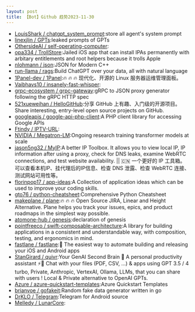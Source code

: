 ```yaml
---
layout: post
title: 【Bot】Github 趋势2023-11-30
---
```


* [LouisShark / chatgpt_system_prompt](https://github.com/LouisShark/chatgpt_system_prompt):store all agent's system prompt
* [linexjlin / GPTs](https://github.com/linexjlin/GPTs):leaked prompts of GPTs
* [OthersideAI / self-operating-computer](https://github.com/OthersideAI/self-operating-computer):
* [opa334 / TrollStore](https://github.com/opa334/TrollStore):Jailed iOS app that can install IPAs permanently with arbitary entitlements and root helpers because it trolls Apple
* [nlohmann / json](https://github.com/nlohmann/json):JSON for Modern C++
* [run-llama / rags](https://github.com/run-llama/rags):Build ChatGPT over your data, all with natural language
* [1Panel-dev / 1Panel](https://github.com/1Panel-dev/1Panel):🔥 🔥 🔥 现代化、开源的 Linux 服务器运维管理面板。
* [Vaibhavs10 / insanely-fast-whisper](https://github.com/Vaibhavs10/insanely-fast-whisper):
* [grpc-ecosystem / grpc-gateway](https://github.com/grpc-ecosystem/grpc-gateway):gRPC to JSON proxy generator following the gRPC HTTP spec
* [521xueweihan / HelloGitHub](https://github.com/521xueweihan/HelloGitHub):分享 GitHub 上有趣、入门级的开源项目。Share interesting, entry-level open source projects on GitHub.
* [googleapis / google-api-php-client](https://github.com/googleapis/google-api-php-client):A PHP client library for accessing Google APIs
* [Ftindy / IPTV-URL](https://github.com/Ftindy/IPTV-URL):
* [NVIDIA / Megatron-LM](https://github.com/NVIDIA/Megatron-LM):Ongoing research training transformer models at scale
* [jason5ng32 / MyIP](https://github.com/jason5ng32/MyIP):A better IP Toolbox. It allows you to view local IP, IP information after using a proxy, check for DNS leaks, examine WebRTC connections, and test website availability. || 🇨🇳 一个更好的 IP 工具箱。可以查看本机IP、挂代理后的IP信息、检查 DNS 泄露、检查 WebRTC 连接、测试网站可用性等。
* [florinpop17 / app-ideas](https://github.com/florinpop17/app-ideas):A Collection of application ideas which can be used to improve your coding skills.
* [gto76 / python-cheatsheet](https://github.com/gto76/python-cheatsheet):Comprehensive Python Cheatsheet
* [makeplane / plane](https://github.com/makeplane/plane):🔥 🔥 🔥 Open Source JIRA, Linear and Height Alternative. Plane helps you track your issues, epics, and product roadmaps in the simplest way possible.
* [atomone-hub / genesis](https://github.com/atomone-hub/genesis):declaration of genesis
* [pointfreeco / swift-composable-architecture](https://github.com/pointfreeco/swift-composable-architecture):A library for building applications in a consistent and understandable way, with composition, testing, and ergonomics in mind.
* [fastlane / fastlane](https://github.com/fastlane/fastlane):🚀 The easiest way to automate building and releasing your iOS and Android apps
* [StanGirard / quivr](https://github.com/StanGirard/quivr):Your GenAI Second Brain 🧠 A personal productivity assistant ⚡️🤖 Chat with your files (PDF, CSV, ...) & apps using GPT 3.5 / 4 turbo, Private, Anthropic, VertexAI, Ollama, LLMs, that you can share with users ! Local & Private alternative to OpenAI GPTs.
* [Azure / azure-quickstart-templates](https://github.com/Azure/azure-quickstart-templates):Azure Quickstart Templates
* [brianvoe / gofakeit](https://github.com/brianvoe/gofakeit):Random fake data generator written in go
* [DrKLO / Telegram](https://github.com/DrKLO/Telegram):Telegram for Android source
* [Melledy / LunarCore](https://github.com/Melledy/LunarCore):
